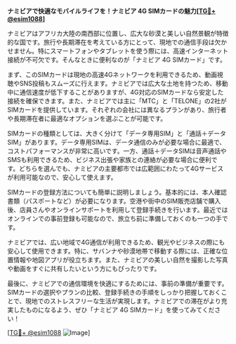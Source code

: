 **ナミビアで快適なモバイルライフを！ナミビア 4G SIMカードの魅力[[TG💪+ @esim1088](https://t.me/s/esim1088)]**

ナミビアはアフリカ大陸の南西部に位置し、広大な砂漠と美しい自然景観が特徴的な国です。旅行や長期滞在を考えている方にとって、現地での通信手段は欠かせません。特にスマートフォンやタブレットを使う際には、高速インターネット接続が不可欠です。そんなときに便利なのが「ナミビア 4G SIMカード」です。

まず、このSIMカードは現地の高速4Gネットワークを利用できるため、動画視聴やSNS投稿もスムーズに行えます。ナミビアでは広大な土地を持つため、移動中に通信速度が低下することがありますが、4G対応のSIMカードなら安定した接続を確保できます。また、ナミビアでは主に「MTC」と「TELONE」の2社がSIMカードを提供しています。それぞれの会社には異なるプランがあり、旅行者や長期滞在者に最適なオプションを選ぶことが可能です。

SIMカードの種類としては、大きく分けて「データ専用SIM」と「通話＋データSIM」があります。データ専用SIMは、データ通信のみが必要な場合に最適で、コストパフォーマンスが非常に高いです。一方、通話＋データSIMは音声通話やSMSも利用できるため、ビジネス出張や家族との連絡が必要な場合に便利です。どちらを選んでも、ナミビアの主要都市では広範囲にわたって4Gサービスが利用可能なので、安心して使えます。

SIMカードの登録方法についても簡単に説明しましょう。基本的には、本人確認書類（パスポートなど）が必要になります。空港や街中のSIM販売店舗で購入後、店員さんやオンラインサポートを利用して登録手続きを行います。最近ではオンラインでの事前登録も可能なので、旅立ち前に準備しておくのも一つの手です。

ナミビアでは、広い地域で4G通信が利用できるため、観光やビジネスの際にも安心して使用できます。特に、サバンナや砂漠地帯で移動する際には、正確な位置情報や地図アプリが役立ちます。また、ナミビアの美しい自然を撮影した写真や動画をすぐに共有したいという方にもぴったりです。

最後に、ナミビアでの通信環境を快適にするためには、事前の準備が重要です。SIMカードの選択やプランの比較、登録手続きの手順をしっかり把握しておくことで、現地でのストレスフリーな生活が実現します。ナミビアでの滞在がより充実したものになるよう、ぜひ「ナミビア 4G SIMカード」を使ってみてください！

[[TG💪+ @esim1088](https://t.me/s/esim1088) ![Image](https://i.postimg.cc/Y0z9fWf4/image.png)]